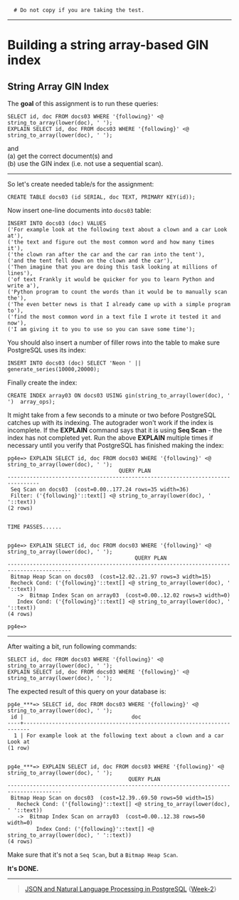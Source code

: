 ```
  # Do not copy if you are taking the test.
```
--- 

# Building a string array-based GIN index 
## String Array GIN Index 

The **goal** of this assignment is to run these queries:
```
SELECT id, doc FROM docs03 WHERE '{following}' <@ string_to_array(lower(doc), ' ');
EXPLAIN SELECT id, doc FROM docs03 WHERE '{following}' <@ string_to_array(lower(doc), ' ');
```
and  
(a) get the correct document(s) and  
(b) use the GIN index (i.e. not use a sequential scan). 

---

So let's create needed table/s for the assignment:
```
CREATE TABLE docs03 (id SERIAL, doc TEXT, PRIMARY KEY(id));
```


Now insert one-line documents into `docs03` table: 
```
INSERT INTO docs03 (doc) VALUES
('For example look at the following text about a clown and a car Look at'),
('the text and figure out the most common word and how many times it'),
('the clown ran after the car and the car ran into the tent'),
('and the tent fell down on the clown and the car'),
('Then imagine that you are doing this task looking at millions of lines'),
('of text Frankly it would be quicker for you to learn Python and write a'),
('Python program to count the words than it would be to manually scan the'),
('The even better news is that I already came up with a simple program to'),
('find the most common word in a text file I wrote it tested it and now'),
('I am giving it to you to use so you can save some time');
```

You should also insert a number of filler rows into the table to make sure PostgreSQL uses its index:
```
INSERT INTO docs03 (doc) SELECT 'Neon ' || generate_series(10000,20000);
``` 

Finally create the index:
```
CREATE INDEX array03 ON docs03 USING gin(string_to_array(lower(doc), ' ')  array_ops);
```

It might take from a few seconds to a minute or two before PostgreSQL catches up with its indexing. 
The autograder won't work if the index is incomplete. If the **EXPLAIN** command says that it is using **Seq Scan** - the index has not completed yet. 
Run the above **EXPLAIN** multiple times if necessary until you verify that PostgreSQL has finished making the index:

```
pg4e=> EXPLAIN SELECT id, doc FROM docs03 WHERE '{following}' <@ string_to_array(lower(doc), ' ');
                                   QUERY PLAN
--------------------------------------------------------------------------------
 Seq Scan on docs03  (cost=0.00..177.24 rows=35 width=36)
 Filter: ('{following}'::text[] <@ string_to_array(lower(doc), ' '::text))
(2 rows)


TIME PASSES......


pg4e=> EXPLAIN SELECT id, doc FROM docs03 WHERE '{following}' <@ string_to_array(lower(doc), ' ');
                                        QUERY PLAN
------------------------------------------------------------------------------------------
 Bitmap Heap Scan on docs03  (cost=12.02..21.97 rows=3 width=15)
 Recheck Cond: ('{following}'::text[] <@ string_to_array(lower(doc), ' '::text))
   ->  Bitmap Index Scan on array03  (cost=0.00..12.02 rows=3 width=0)
   Index Cond: ('{following}'::text[] <@ string_to_array(lower(doc), ' '::text))
(4 rows)

pg4e=>
```

---

After waiting a bit, run following commands:
```
SELECT id, doc FROM docs03 WHERE '{following}' <@ string_to_array(lower(doc), ' ');
EXPLAIN SELECT id, doc FROM docs03 WHERE '{following}' <@ string_to_array(lower(doc), ' ');
```

The expected result of this query on your database is: 
```
pg4e_***=> SELECT id, doc FROM docs03 WHERE '{following}' <@ string_to_array(lower(doc), ' ');
 id |                                  doc
----+------------------------------------------------------------------------
  1 | For example look at the following text about a clown and a car Look at
(1 row)


pg4e_***=> EXPLAIN SELECT id, doc FROM docs03 WHERE '{following}' <@ string_to_array(lower(doc), ' ');
                                      QUERY PLAN
---------------------------------------------------------------------------------------
 Bitmap Heap Scan on docs03  (cost=12.39..69.50 rows=50 width=15)
   Recheck Cond: ('{following}'::text[] <@ string_to_array(lower(doc), ' '::text))
   ->  Bitmap Index Scan on array03  (cost=0.00..12.38 rows=50 width=0)
         Index Cond: ('{following}'::text[] <@ string_to_array(lower(doc), ' '::text))
(4 rows)
```
Make sure that it's not a `Seq Scan`, but a `Bitmap Heap Scan`. 

**It's DONE.**

--- 
> [JSON and Natural Language Processing in PostgreSQL](https://www.coursera.org/learn/json-natural-language-processing-postgresql/) {[Week-2](https://www.coursera.org/learn/json-natural-language-processing-postgresql/home/week/2)}
